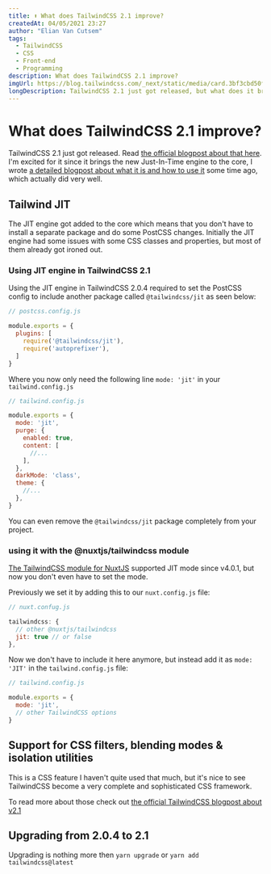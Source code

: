 ```yaml
---
title: ⬆️ What does TailwindCSS 2.1 improve?
createdAt: 04/05/2021 23:27
author: "Elian Van Cutsem"
tags:
  - TailwindCSS
  - CSS
  - Front-end
  - Programming
description: What does TailwindCSS 2.1 improve?
imgUrl: https://blog.tailwindcss.com/_next/static/media/card.3bf3cbd50f2798709f66eeefbfdb1eaf.jpg
longDescription: TailwindCSS 2.1 just got released, but what does it bring and improve?
---
```


# What does TailwindCSS 2.1 improve?

TailwindCSS 2.1 just got released. Read [the official blogpost about that here](<https://blog.tailwindcss.com/tailwindcss-2-1>). I'm excited for it since it brings the new Just-In-Time engine to the core, I wrote [a detailed blogpost about what it is and how to use it](<https://www.elian.codes/blog/what-is-tailwindcss-jit-and-how-to-use-it>) some time ago, which actually did very well.

## Tailwind JIT

The JIT engine got added to the core which means that you don't have to install a separate package and do some PostCSS changes. Initially the JIT engine had some issues with some CSS classes and properties, but most of them already got ironed out.

### Using JIT engine in TailwindCSS 2.1

Using the JIT engine in TailwindCSS 2.0.4 required to set the PostCSS config to include another package called `@tailwindcss/jit` as seen below:

```js
// postcss.config.js

module.exports = {
  plugins: [
    require('@tailwindcss/jit'),
    require('autoprefixer'),
  ]
}
```

Where you now only need the following line `mode: 'jit'` in your `tailwind.config.js`

```js
// tailwind.config.js

module.exports = {
  mode: 'jit',
  purge: {
    enabled: true,
    content: [
      //...
    ],
  },
  darkMode: 'class',
  theme: {
    //...
  },
}
```

You can even remove the `@tailwindcss/jit` package completely from your project.

### using it with the @nuxtjs/tailwindcss module

[The TailwindCSS module for NuxtJS](<https://tailwindcss.nuxtjs.org/>) supported JIT mode since v4.0.1, but now you don't even have to set the mode.

Previously we set it by adding this to our `nuxt.config.js` file:

```js
// nuxt.confug.js

tailwindcss: {
  // other @nuxtjs/tailwindcss
  jit: true // or false
},
```

Now we don't have to include it here anymore, but instead add it as `mode: 'JIT'` in the `tailwind.config.js` file:

```js
// tailwind.config.js

module.exports = {
  mode: 'jit',
  // other TailwindCSS options
}
```

## Support for CSS filters, blending modes & isolation utilities

This is a CSS feature I haven't quite used that much, but it's nice to see TailwindCSS become a very complete and sophisticated CSS framework.

To read more about those check out [the official TailwindCSS blogpost about v2.1](<https://blog.tailwindcss.com/tailwindcss-2-1#new-filter-and-backdrop-filter-utilities>)

## Upgrading from 2.0.4 to 2.1

Upgrading is nothing more then `yarn upgrade` or `yarn add tailwindcss@latest`
